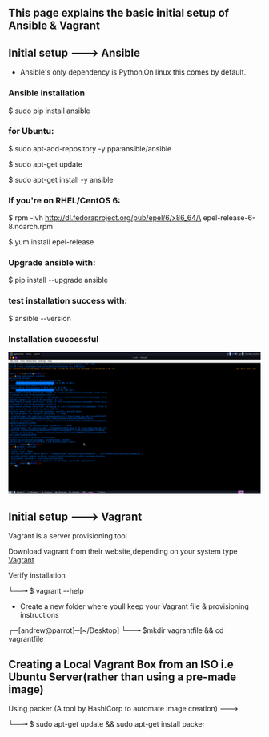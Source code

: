 ## This page explains the basic initial setup of Ansible & Vagrant

## Initial setup ---> Ansible

- Ansible's only dependency is Python,On linux this comes by default.

### Ansible installation

$ sudo pip install ansible

### for Ubuntu:

$ sudo apt-add-repository -y ppa:ansible/ansible

$ sudo apt-get update

$ sudo apt-get install -y ansible

### If you're on RHEL/CentOS 6:

$ rpm -ivh http://dl.fedoraproject.org/pub/epel/6/x86_64/\
epel-release-6-8.noarch.rpm

$ yum install epel-release

### Upgrade ansible with:

$ pip install --upgrade ansible

### test installation success with:

$ ansible --version

### Installation successful
![](https://github.com/Andrews-Projects/Ansible-Vagrant-infrastructure-development-and-deployment/blob/main/Images%20%26%20gifs/ansible-install.png)



## Initial setup ---> Vagrant

Vagrant is a server provisioning tool

Download vagrant from their website,depending on your system type [Vagrant](https://www.vagrantup.com/downloads)

Verify installation 

└──╼ $ vagrant --help

- Create a new folder where youll keep your Vagrant file & provisioning instructions 

┌─[andrew@parrot]─[~/Desktop]
└──╼ $mkdir vagrantfile && cd vagrantfile

## Creating a Local Vagrant Box from an ISO i.e Ubuntu Server(rather than using a pre-made image)

Using packer (A tool by HashiCorp to automate image creation) ---> [](https://learn.hashicorp.com/tutorials/packer/get-started-install-cli?in=packer/docker-get-started)

└──╼ $ sudo apt-get update && sudo apt-get install packer

![]()
